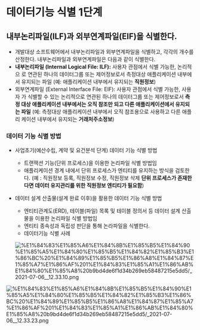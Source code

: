 # 데이터기능 식별 1단계

## 내부논리파일(ILF)과 외부연계파일(EIF)을 식별한다.

- 개발대상 소프트웨어에서 내부논리파일과 외부연계파일을 식별하고, 각각의 개수를 산정한다. 내부논리파일과 외부연계파일은 다음과 같이 식별한다.
- **내부논리파일 (Internal Logical File: ILF):** 사용자 관점에서 식별 가능한, 논리적으 로 연관된 하나의 데이터그룹 또는 제어정보로서 측정대상 애플리케이션 내부에서 유지되는 파일 (예: 애플리케이션 내부에서 유지되는 **직원정보**)
- 외부연계파일 (External Interface File: EIF): 사용자 관점에서 식별 가능한, 사용자 가 식별할 수 있는 논리적으로 연관된 하나의 데이터그룹 또는 제어정보로서 **측정 대상 애플리케이션 내부에서는 오직 참조만 되고 다른 애플리케이션에서 유지되는 파일** (예: 측정대상 애플리케이션 내부에서 오직 참조용으로 사용하고 다른 애플리 케이션 내부에서 유지되는 **거래처주소정보**)

### 데이터 기능 식별 방법

- 사업초기(예산수립, 계약 및 요건분석 단계) 데이터 기능 식별 방법
    - 트랜잭션 기능(단위 프로세스)을 이용한 논리파일 식별 방법임
    - 애플리케이션 경계 내에서 단위 프로세스가 엔티티를 유지하는 방식을 검토한다. (예 : 직원정보 등록, 직원정보 수정, 직원정보 삭제 **단위 프로세스가 존재한다면 데이터 유지관리를 위한 직원정보 엔티티가 필요함**)
- 데이터 설계 산출물(설계 완료 이후)을 활용한 데이터 기능 식별 방법
    - 엔티티관계도(ERD), 테이블(파일) 목록 및 테이블 정의서 등 데이터 설계 산출물을 이용한 논리파일 식별 방법임
    - 엔티티 종속성과 독립성 판단을 통해 논라파일을 식별한다.
    - 데이터기능 식별 사례

    ![%E1%84%83%E1%85%A6%E1%84%8B%E1%85%B5%E1%84%90%E1%85%A5%E1%84%80%E1%85%B5%E1%84%82%E1%85%B3%E1%86%BC%20%E1%84%89%E1%85%B5%E1%86%A8%E1%84%87%E1%85%A7%E1%86%AF%201%E1%84%83%E1%85%A1%E1%86%AB%E1%84%80%E1%85%A8%20b9bd4de6f1d34b269eb58487215e5dd5/_2021-07-06__12.33.10.png](%E1%84%83%E1%85%A6%E1%84%8B%E1%85%B5%E1%84%90%E1%85%A5%E1%84%80%E1%85%B5%E1%84%82%E1%85%B3%E1%86%BC%20%E1%84%89%E1%85%B5%E1%86%A8%E1%84%87%E1%85%A7%E1%86%AF%201%E1%84%83%E1%85%A1%E1%86%AB%E1%84%80%E1%85%A8%20b9bd4de6f1d34b269eb58487215e5dd5/_2021-07-06__12.33.10.png)

![%E1%84%83%E1%85%A6%E1%84%8B%E1%85%B5%E1%84%90%E1%85%A5%E1%84%80%E1%85%B5%E1%84%82%E1%85%B3%E1%86%BC%20%E1%84%89%E1%85%B5%E1%86%A8%E1%84%87%E1%85%A7%E1%86%AF%201%E1%84%83%E1%85%A1%E1%86%AB%E1%84%80%E1%85%A8%20b9bd4de6f1d34b269eb58487215e5dd5/_2021-07-06__12.33.23.png](%E1%84%83%E1%85%A6%E1%84%8B%E1%85%B5%E1%84%90%E1%85%A5%E1%84%80%E1%85%B5%E1%84%82%E1%85%B3%E1%86%BC%20%E1%84%89%E1%85%B5%E1%86%A8%E1%84%87%E1%85%A7%E1%86%AF%201%E1%84%83%E1%85%A1%E1%86%AB%E1%84%80%E1%85%A8%20b9bd4de6f1d34b269eb58487215e5dd5/_2021-07-06__12.33.23.png)